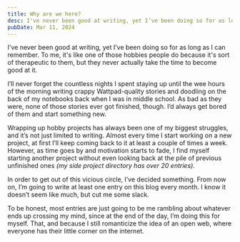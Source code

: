 ```yaml
---
title: Why are we here?
desc: I've never been good at writing, yet I’ve been doing so for as long as I can remember.
pubDate: Mar 11, 2024
---
```


I've never been good at writing, yet I’ve been doing so for as long as I can remember. To me, it's like one of those hobbies people do because it's sort of therapeutic to them, but they never actually take the time to become good at it.

I’ll never forget the countless nights I spent staying up until the wee hours of the morning writing crappy Wattpad-quality stories and doodling on the back of my notebooks back when I was in middle school. As bad as they were, none of those stories ever got finished, though. I’d always get bored of them and start something new.

Wrapping up hobby projects has always been one of my biggest struggles, and it’s not just limited to writing. Almost every time I start working on a new project, at first I’ll keep coming back to it at least a couple of times a week. However, as time goes by and motivation starts to fade, I find myself starting another project without even looking back at the pile of previous unfinished ones _(my side project directory has over 20 entries)._

In order to get out of this vicious circle, I’ve decided something. From now on, I’m going to write at least one entry on this blog every month. I know it doesn’t seem like much, but cut me some slack.

To be honest, most entries are just going to be me rambling about whatever ends up crossing my mind, since at the end of the day, I’m doing this for myself. That, and because I still romanticize the idea of an open web, where everyone has their little corner on the internet.
